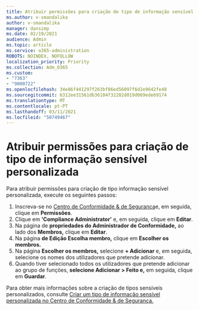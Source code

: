```yaml
---
title: Atribuir permissões para criação de tipo de informação sensível personalizada
ms.author: v-smandalika
author: v-smandalika
manager: dansimp
ms.date: 02/19/2021
audience: Admin
ms.topic: article
ms.service: o365-administration
ROBOTS: NOINDEX, NOFOLLOW
localization_priority: Priority
ms.collection: Adm_O365
ms.custom:
- "7363"
- "9000722"
ms.openlocfilehash: 34e86f441297f263bf86ed56097f6d2e9642fe48
ms.sourcegitcommit: 6312ee31561db36104f32282d019d069ede69174
ms.translationtype: MT
ms.contentlocale: pt-PT
ms.lasthandoff: 03/11/2021
ms.locfileid: "50749467"
---
```

# <a name="assign-permissions-for-custom-sensitive-information-type-creation"></a>Atribuir permissões para criação de tipo de informação sensível personalizada

Para atribuir permissões para criação de tipo informação sensível personalizada, execute os seguintes passos:

1. Inscreva-se no [Centro de Conformidade & de Segurança](https://sip.protection.office.com/)e, em seguida, clique em **Permissões**.
2. Clique em **'Compliance Administrator'** e, em seguida, clique em **Editar**.
3. Na página de **propriedades do Administrador de Conformidade,** ao lado dos **Membros,** clique em **Editar**.
4. Na página **de Edição Escolha membro,** clique em **Escolher os membros.**
5. Na página **Escolher os membros,** selecione **+ Adicionar** e, em seguida, selecione os nomes dos utilizadores que pretende adicionar.
6. Quando tiver selecionado todos os utilizadores que pretende adicionar ao grupo de funções, **selecione Adicionar > Feito e,** em seguida, clique em **Guardar**.

Para obter mais informações sobre a criação de tipos sensíveis personalizados, consulte [Criar um tipo de informação sensível personalizada no Centro de Conformidade & de Segurança.](https://docs.microsoft.com/microsoft-365/compliance/create-a-custom-sensitive-information-type)
